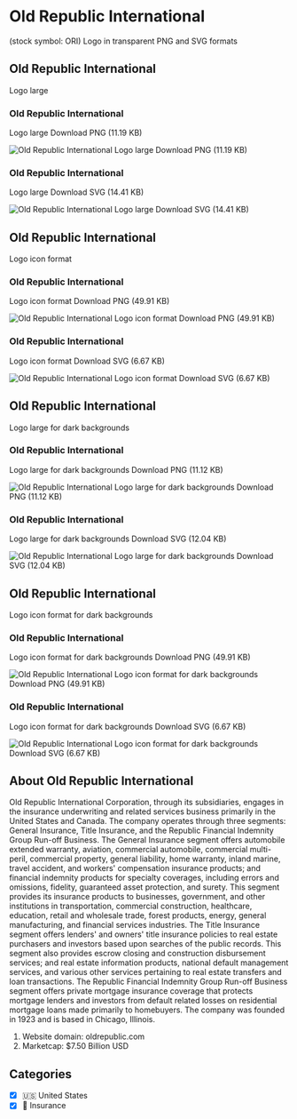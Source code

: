 # Old Republic International
 (stock symbol: ORI) Logo in transparent PNG and SVG formats

## Old Republic International
 Logo large

### Old Republic International
 Logo large Download PNG (11.19 KB)

![Old Republic International
 Logo large Download PNG (11.19 KB)](/img/orig/ORI_BIG-bc076010.png)

### Old Republic International
 Logo large Download SVG (14.41 KB)

![Old Republic International
 Logo large Download SVG (14.41 KB)](/img/orig/ORI_BIG-4656f81f.svg)

## Old Republic International
 Logo icon format

### Old Republic International
 Logo icon format Download PNG (49.91 KB)

![Old Republic International
 Logo icon format Download PNG (49.91 KB)](/img/orig/ORI-317bcfcb.png)

### Old Republic International
 Logo icon format Download SVG (6.67 KB)

![Old Republic International
 Logo icon format Download SVG (6.67 KB)](/img/orig/ORI-65e09ca3.svg)

## Old Republic International
 Logo large for dark backgrounds

### Old Republic International
 Logo large for dark backgrounds Download PNG (11.12 KB)

![Old Republic International
 Logo large for dark backgrounds Download PNG (11.12 KB)](/img/orig/ORI_BIG.D-f57421dd.png)

### Old Republic International
 Logo large for dark backgrounds Download SVG (12.04 KB)

![Old Republic International
 Logo large for dark backgrounds Download SVG (12.04 KB)](/img/orig/ORI_BIG.D-aeb032e8.svg)

## Old Republic International
 Logo icon format for dark backgrounds

### Old Republic International
 Logo icon format for dark backgrounds Download PNG (49.91 KB)

![Old Republic International
 Logo icon format for dark backgrounds Download PNG (49.91 KB)](/img/orig/ORI.D-d89d4ce6.png)

### Old Republic International
 Logo icon format for dark backgrounds Download SVG (6.67 KB)

![Old Republic International
 Logo icon format for dark backgrounds Download SVG (6.67 KB)](/img/orig/ORI.D-e0123715.svg)

## About Old Republic International


Old Republic International Corporation, through its subsidiaries, engages in the insurance underwriting and related services business primarily in the United States and Canada. The company operates through three segments: General Insurance, Title Insurance, and the Republic Financial Indemnity Group Run-off Business. The General Insurance segment offers automobile extended warranty, aviation, commercial automobile, commercial multi-peril, commercial property, general liability, home warranty, inland marine, travel accident, and workers' compensation insurance products; and financial indemnity products for specialty coverages, including errors and omissions, fidelity, guaranteed asset protection, and surety. This segment provides its insurance products to businesses, government, and other institutions in transportation, commercial construction, healthcare, education, retail and wholesale trade, forest products, energy, general manufacturing, and financial services industries. The Title Insurance segment offers lenders' and owners' title insurance policies to real estate purchasers and investors based upon searches of the public records. This segment also provides escrow closing and construction disbursement services; and real estate information products, national default management services, and various other services pertaining to real estate transfers and loan transactions. The Republic Financial Indemnity Group Run-off Business segment offers private mortgage insurance coverage that protects mortgage lenders and investors from default related losses on residential mortgage loans made primarily to homebuyers. The company was founded in 1923 and is based in Chicago, Illinois.

1. Website domain: oldrepublic.com
2. Marketcap: $7.50 Billion USD


## Categories
- [x] 🇺🇸 United States
- [x] 🏦 Insurance

